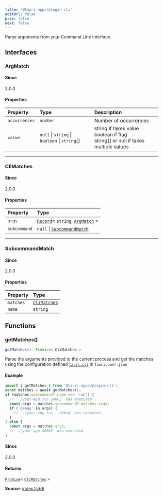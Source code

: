```yaml
---
title: '@tauri-apps/plugin-cli'
editUrl: false
prev: false
next: false
---
```


Parse arguments from your Command Line Interface.

## Interfaces

### ArgMatch

#### Since

2.0.0

#### Properties

| Property                                                  | Type                                          | Description                                                                               |
| :-------------------------------------------------------- | :-------------------------------------------- | :---------------------------------------------------------------------------------------- |
| <a id="occurrences" name="occurrences"></a> `occurrences` | `number`                                      | Number of occurrences                                                                     |
| <a id="value" name="value"></a> `value`                   | `null` \| `string` \| `boolean` \| `string`[] | string if takes value<br />boolean if flag<br />string[] or null if takes multiple values |

---

### CliMatches

#### Since

2.0.0

#### Properties

| Property                                               | Type                                                                                                                                                          |
| :----------------------------------------------------- | :------------------------------------------------------------------------------------------------------------------------------------------------------------ |
| <a id="args" name="args"></a> `args`                   | [`Record`](https://www.typescriptlang.org/docs/handbook/utility-types.html#recordkeys-type)\< `string`, [`ArgMatch`](/references/javascript/cli/#argmatch) \> |
| <a id="subcommand" name="subcommand"></a> `subcommand` | `null` \| [`SubcommandMatch`](/references/javascript/cli/#subcommandmatch)                                                                                    |

---

### SubcommandMatch

#### Since

2.0.0

#### Properties

| Property                                      | Type                                                   |
| :-------------------------------------------- | :----------------------------------------------------- |
| <a id="matches" name="matches"></a> `matches` | [`CliMatches`](/references/javascript/cli/#climatches) |
| <a id="name" name="name"></a> `name`          | `string`                                               |

## Functions

### getMatches()

```ts
getMatches(): Promise< CliMatches >
```

Parse the arguments provided to the current process and get the matches using the configuration defined [`tauri.cli`](https://tauri.app/v1/api/config/#tauriconfig.cli) in `tauri.conf.json`

#### Example

```typescript
import { getMatches } from '@tauri-apps/plugin-cli';
const matches = await getMatches();
if (matches.subcommand?.name === 'run') {
  // `./your-app run $ARGS` was executed
  const args = matches.subcommand?.matches.args;
  if ('debug' in args) {
    // `./your-app run --debug` was executed
  }
} else {
  const args = matches.args;
  // `./your-app $ARGS` was executed
}
```

#### Since

2.0.0

#### Returns

[`Promise`](https://developer.mozilla.org/docs/Web/JavaScript/Reference/Global_Objects/Promise)\< [`CliMatches`](/references/javascript/cli/#climatches) \>

**Source**: [index.ts:66](https://github.com/tauri-apps/plugins-workspace/blob/v2/plugins/cli/guest-js/index.ts#L66)

